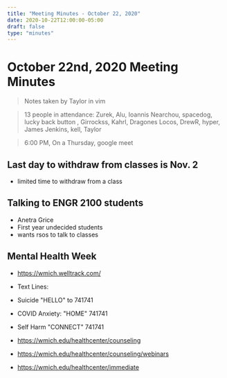 ```yaml
---
title: "Meeting Minutes - October 22, 2020"
date: 2020-10-22T12:00:00-05:00
draft: false
type: "minutes"
---
```


# October 22nd, 2020 Meeting Minutes
> Notes taken by Taylor in vim

> 13 people in attendance: Zurek, Alu, Ioannis Nearchou, spacedog, lucky back button , Girrockss, Kahrl, Dragones Locos, DrewR, hyper, James Jenkins, kell, Taylor

> 6:00 PM, On a Thursday, google meet

## Last day to withdraw from classes is Nov. 2
- limited time to withdraw from a class

## Talking to ENGR 2100 students
- Anetra Grice
- First year undecided students
- wants rsos to talk to classes

## Mental Health Week
- https://wmich.welltrack.com/

- Text Lines:
- Suicide "HELLO" to 741741
- COVID Anxiety: "HOME" 741741
- Self Harm "CONNECT" 741741
- https://wmich.edu/healthcenter/counseling
- https://wmich.edu/healthcenter/counseling/webinars
- https://wmich.edu/healthcenter/immediate



